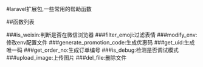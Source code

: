 #laravel扩展包,一些常用的帮助函数

##函数列表

###is_weixin:判断是否在微信浏览器
###filter_emoji:过滤表情
###modify_env:修改env配置文件
###generate_promotion_code:生成优惠码
###get_uid:生成唯一码
###get_order_no:生成订单编号
###is_debug:检测是否调试模式
###upload_image:上传图片
###del_file:删除文件



